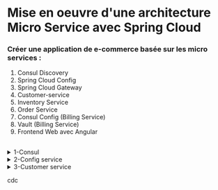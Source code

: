 # Mise en oeuvre d'une architecture Micro Service avec Spring Cloud #

### Créer une application de e-commerce basée sur les micro services : ###

1. Consul Discovery
2. Spring Cloud Config
3. Spring Cloud Gateway
4. Customer-service
5. Inventory Service
6. Order Service
7. Consul Config (Billing Service)
8. Vault (Billing Service)
9. Frontend Web avec Angular
##    ##

<details>
 <summary>1-Consul</summary><br>
![1][consul](https://github.com/Fatima-ACHBAD/E_commerce_application_with_micro_service/assets/100408189/93c6fea1-c200-4edb-99a9-558a9d561dfb)<br>
</details>

<details>
<summary>2-Config service</summary><br>

-Ce fichier contient le lien du référentiel qui regroupe tous les fichiers de configuration d'autres services :<br>
![config](https://github.com/Fatima-ACHBAD/E_commerce_application_with_micro_service/assets/100408189/cc5286b3-eb65-4674-a681-67894ccb5b1a)<br><br>
-l'annotation @EnableConfigServer active le serveur de configuration, tandis que l'annotation @EnableDiscoveryClient active le client de découverte pour faciliter la gestion des microservices dans un environnement distribué.<br>

![discovery](https://github.com/Fatima-ACHBAD/E_commerce_application_with_micro_service/assets/100408189/d691b956-af8d-4485-9478-5d3b2738196e)<br><br>
-aprés le démmarage de config service il s'ajoute au niveau de consul.<br>

</details>

<details>
  <summary>3-Customer service</summary>
  -L'entité Customer :<br>

![entitecustomer](https://github.com/Fatima-ACHBAD/E_commerce_application_with_micro_service/assets/100408189/31ea6c20-61fb-4a0f-b7c4-3bdc0425c23a)<br>
-La ligne spring.config.import=optional:configserver:http://localhost:8080 dans un fichier de configuration indique que Customer-service  doit importer sa configuration depuis un serveur de configuration

distant (Config Server) .<br><br>
![configcustomer](https://github.com/Fatima-ACHBAD/E_commerce_application_with_micro_service/assets/100408189/f6fbdb10-42ea-41b7-b429-13819c03ebaa)<br>
Le fichier de configuration distant :<br>
![configcustomerdistant](https://github.com/Fatima-ACHBAD/E_commerce_application_with_micro_service/assets/100408189/ef940cfd-8d9c-46b7-b548-d6fe84705e8a)<br>

</details>

cdc
